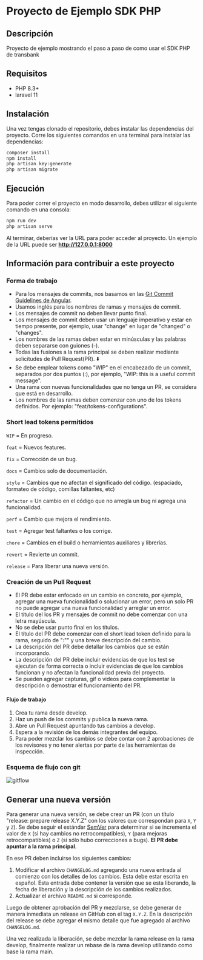 # Proyecto de Ejemplo SDK PHP

## Descripción

Proyecto de ejemplo mostrando el paso a paso de como usar el SDK PHP de transbank

## Requisitos

-   PHP 8.3+
-   laravel 11

## Instalación

Una vez tengas clonado el repositorio, debes instalar las dependencias del proyecto. Corre los siguientes comandos en una terminal para instalar las dependencias:

```bash
composer install
npm install
php artisan key:generate
php artisan migrate
```

## Ejecución

Para poder correr el proyecto en modo desarrollo, debes utilizar el siguiente comando en una consola:

```bash
npm run dev
php artisan serve
```

Al terminar, deberías ver la URL para poder acceder al proyecto. Un ejemplo de la URL puede ser **http://127.0.0.1:8000**

## Información para contribuir a este proyecto

### Forma de trabajo

-   Para los mensajes de commits, nos basamos en las [Git Commit Guidelines de Angular](https://github.com/angular/angular.js/blob/master/DEVELOPERS.md#commits).
-   Usamos inglés para los nombres de ramas y mensajes de commit.
-   Los mensajes de commit no deben llevar punto final.
-   Los mensajes de commit deben usar un lenguaje imperativo y estar en tiempo presente, por ejemplo, usar "change" en lugar de "changed" o "changes".
-   Los nombres de las ramas deben estar en minúsculas y las palabras deben separarse con guiones (-).
-   Todas las fusiones a la rama principal se deben realizar mediante solicitudes de Pull Request(PR). ⬇️
-   Se debe emplear tokens como "WIP" en el encabezado de un commit, separados por dos puntos (:), por ejemplo, "WIP: this is a useful commit message".
-   Una rama con nuevas funcionalidades que no tenga un PR, se considera que está en desarrollo.
-   Los nombres de las ramas deben comenzar con uno de los tokens definidos. Por ejemplo: "feat/tokens-configurations".

### Short lead tokens permitidos

`WIP` = En progreso.

`feat` = Nuevos features.

`fix` = Corrección de un bug.

`docs` = Cambios solo de documentación.

`style` = Cambios que no afectan el significado del código. (espaciado, formateo de código, comillas faltantes, etc)

`refactor` = Un cambio en el código que no arregla un bug ni agrega una funcionalidad.

`perf` = Cambio que mejora el rendimiento.

`test` = Agregar test faltantes o los corrige.

`chore` = Cambios en el build o herramientas auxiliares y librerías.

`revert` = Revierte un commit.

`release` = Para liberar una nueva versión.

### Creación de un Pull Request

-   El PR debe estar enfocado en un cambio en concreto, por ejemplo, agregar una nueva funcionalidad o solucionar un error, pero un solo PR no puede agregar una nueva funcionalidad y arreglar un error.
-   El título del los PR y mensajes de commit no debe comenzar con una letra mayúscula.
-   No se debe usar punto final en los títulos.
-   El título del PR debe comenzar con el short lead token definido para la rama, seguido de ":"" y una breve descripción del cambio.
-   La descripción del PR debe detallar los cambios que se están incorporando.
-   La descripción del PR debe incluir evidencias de que los test se ejecutan de forma correcta o incluir evidencias de que los cambios funcionan y no afectan la funcionalidad previa del proyecto.
-   Se pueden agregar capturas, gif o videos para complementar la descripción o demostrar el funcionamiento del PR.

#### Flujo de trabajo

1. Crea tu rama desde develop.
2. Haz un push de los commits y publica la nueva rama.
3. Abre un Pull Request apuntando tus cambios a develop.
4. Espera a la revisión de los demás integrantes del equipo.
5. Para poder mezclar los cambios se debe contar con 2 aprobaciones de los revisores y no tener alertas por parte de las herramientas de inspección.

### Esquema de flujo con git

![gitflow](https://wac-cdn.atlassian.com/dam/jcr:cc0b526e-adb7-4d45-874e-9bcea9898b4a/04%20Hotfix%20branches.svg?cdnVersion=1324)

## Generar una nueva versión

Para generar una nueva versión, se debe crear un PR (con un título "release: prepare release X.Y.Z" con los valores que correspondan para `X`, `Y` y `Z`). Se debe seguir el estándar [SemVer](https://semver.org/lang/es/) para determinar si se incrementa el valor de `X` (si hay cambios no retrocompatibles), `Y` (para mejoras retrocompatibles) o `Z` (si sólo hubo correcciones a bugs). **El PR debe apuntar a la rama principal**.

En ese PR deben incluirse los siguientes cambios:

1. Modificar el archivo `CHANGELOG.md` agregando una nueva entrada al comienzo con los detalles de los cambios. Esta debe estar escrita en español. Esta entrada debe contener la versión que se esta liberando, la fecha de liberación y la descripción de los cambios realizados.
2. Actualizar el archivo `README.md` si corresponde.

Luego de obtener aprobación del PR y mezclarse, se debe generar de manera inmediata un release en GitHub con el tag `X.Y.Z`. En la descripción del release se debe agregar el mismo detalle que fue agregado al archivo `CHANGELOG.md`.

Una vez realizada la liberación, se debe mezclar la rama release en la rama develop, finalmente realizar un rebase de la rama develop utilizando como base la rama main.
